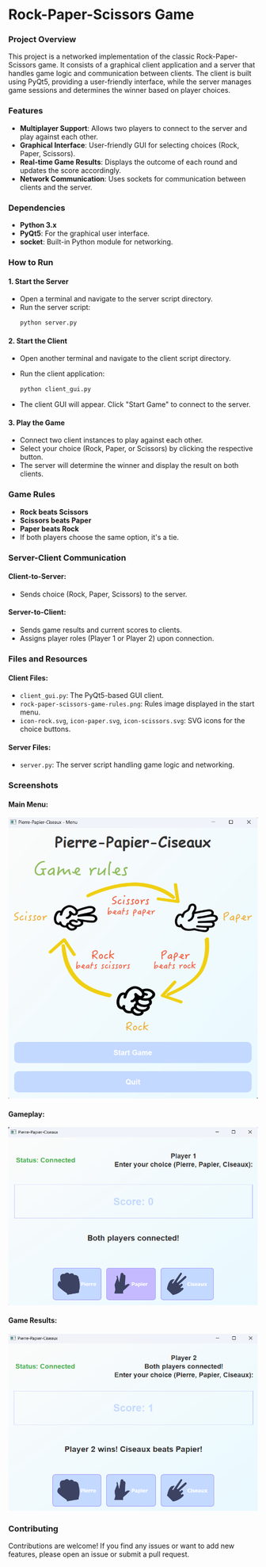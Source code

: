 # Rock-Paper-Scissors Game

### Project Overview
This project is a networked implementation of the classic Rock-Paper-Scissors game. It consists of a graphical client application and a server that handles game logic and communication between clients. The client is built using PyQt5, providing a user-friendly interface, while the server manages game sessions and determines the winner based on player choices.

### Features
- **Multiplayer Support**: Allows two players to connect to the server and play against each other.
- **Graphical Interface**: User-friendly GUI for selecting choices (Rock, Paper, Scissors).
- **Real-time Game Results**: Displays the outcome of each round and updates the score accordingly.
- **Network Communication**: Uses sockets for communication between clients and the server.

### Dependencies
- **Python 3.x**
- **PyQt5**: For the graphical user interface.
- **socket**: Built-in Python module for networking.

### How to Run
#### 1. Start the Server
- Open a terminal and navigate to the server script directory.
- Run the server script:
  ```bash
  python server.py
  ```
 

#### 2. Start the Client
- Open another terminal and navigate to the client script directory.
- Run the client application:
  ```bash
  python client_gui.py
  ```
 

- The client GUI will appear. Click "Start Game" to connect to the server.

#### 3. Play the Game
- Connect two client instances to play against each other.
- Select your choice (Rock, Paper, or Scissors) by clicking the respective button.
- The server will determine the winner and display the result on both clients.

### Game Rules
- **Rock beats Scissors**
- **Scissors beats Paper**
- **Paper beats Rock**
- If both players choose the same option, it's a tie.

### Server-Client Communication
#### Client-to-Server:
- Sends choice (Rock, Paper, Scissors) to the server.

#### Server-to-Client:
- Sends game results and current scores to clients.
- Assigns player roles (Player 1 or Player 2) upon connection.

### Files and Resources
#### Client Files:
- `client_gui.py`: The PyQt5-based GUI client.
- `rock-paper-scissors-game-rules.png`: Rules image displayed in the start menu.
- `icon-rock.svg`, `icon-paper.svg`, `icon-scissors.svg`: SVG icons for the choice buttons.

#### Server Files:
- `server.py`: The server script handling game logic and networking.

### Screenshots
#### Main Menu:
![Main Menu](menu.png)

#### Gameplay:
![Gameplay](play.png)

#### Game Results:
![Game Results](result.png)

### Contributing
Contributions are welcome! If you find any issues or want to add new features, please open an issue or submit a pull request.

